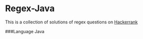 # Regex-Java
This is a collection of solutions of regex questions on [Hackerrank](https://www.hackerrank.com/domains/regex/re-introduction)

###Language
Java
